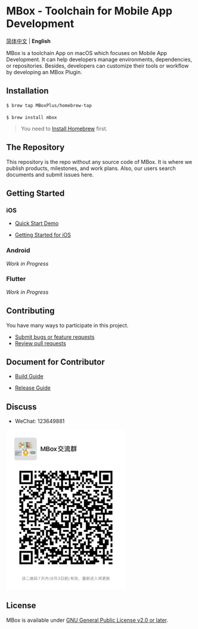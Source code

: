 # MBox - Toolchain for Mobile App Development

[简体中文](./README-CN.md) | **English**

MBox is a toolchain App on macOS which focuses on Mobile App Development. It can help developers manage environments, dependencies, or repositories. Besides, developers can customize their tools or workflow by developing an MBox Plugin.

## Installation
```
$ brew tap MBoxPlus/homebrew-tap

$ brew install mbox
```
> You need to [Install Homebrew](https://brew.sh/) first.

## The Repository

This repository is the repo without any source code of MBox. It is where we publish products, milestones, and work plans. Also, our users search documents and submit issues here.

## Getting Started

### iOS

- [Quick Start Demo](doc/quick_start_demo_ios.md)

- [Getting Started for iOS](./doc/getting_started_ios.md)

### Android
*Work in Progress*

### Flutter
*Work in Progress*

## Contributing
You have many ways to participate in this project.
- [Submit bugs or feature requests](https://github.com/MBoxPlus/mbox/issues)
- [Review pull requests](https://github.com/MBoxPlus/mbox/pulls)

## Document for Contributor 

- [Build Guide](doc/build.md)

- [Release Guide](doc/release.md)

## Discuss
- WeChat: 123649881
<p align="left"><img src="doc/wechat.jpeg" alt="Wechat group" width="320px"></p>

## License
MBox is available under [GNU General Public License v2.0 or later](./LICENSE).
